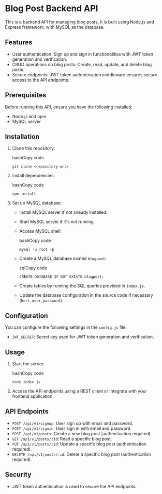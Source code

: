 # Blog Post Backend API

This is a backend API for managing blog posts. It is built using Node.js and Express framework, with MySQL as the database.

## Features

-   User authentication: Sign up and sign in functionalities with JWT token generation and verification.
-   CRUD operations on blog posts: Create, read, update, and delete blog posts.
-   Secure endpoints: JWT token authentication middleware ensures secure access to the API endpoints.

## Prerequisites

Before running this API, ensure you have the following installed:

-   Node.js and npm
-   MySQL server

## Installation

1.  Clone this repository:
    
    bashCopy code
    
    `git clone <repository-url>` 
    
2.  Install dependencies:
    
    bashCopy code
    
    `npm install` 
    
3.  Set up MySQL database:
    
    -   Install MySQL server if not already installed.
        
    -   Start MySQL server if it's not running.
        
    -   Access MySQL shell:
        
        bashCopy code
        
        `mysql -u root -p` 
        
    -   Create a MySQL database named `blogpost`:
        
        sqlCopy code
        
        `CREATE DATABASE IF NOT EXISTS blogpost;` 
        
    -   Create tables by running the SQL queries provided in `index.js`.
        
    -   Update the database configuration in the source code if necessary (`host`, `user`, `password`).
        

## Configuration

You can configure the following settings in the `config.js` file:

-   `JWT_SECRET`: Secret key used for JWT token generation and verification.

## Usage

1.  Start the server:
    
    bashCopy code
    
    `node index.js` 
    
2.  Access the API endpoints using a REST client or integrate with your frontend application.
    

## API Endpoints

-   `POST /api/v1/signup`: User sign up with email and password.
-   `POST /api/v1/signin`: User sign in with email and password.
-   `POST /api/v1/posts`: Create a new blog post (authentication required).
-   `GET /api/v1/posts/:id`: Read a specific blog post.
-   `PUT /api/v1/posts/:id`: Update a specific blog post (authentication required).
-   `DELETE /api/v1/posts/:id`: Delete a specific blog post (authentication required).

## Security

-   JWT token authentication is used to secure the API endpoints.

